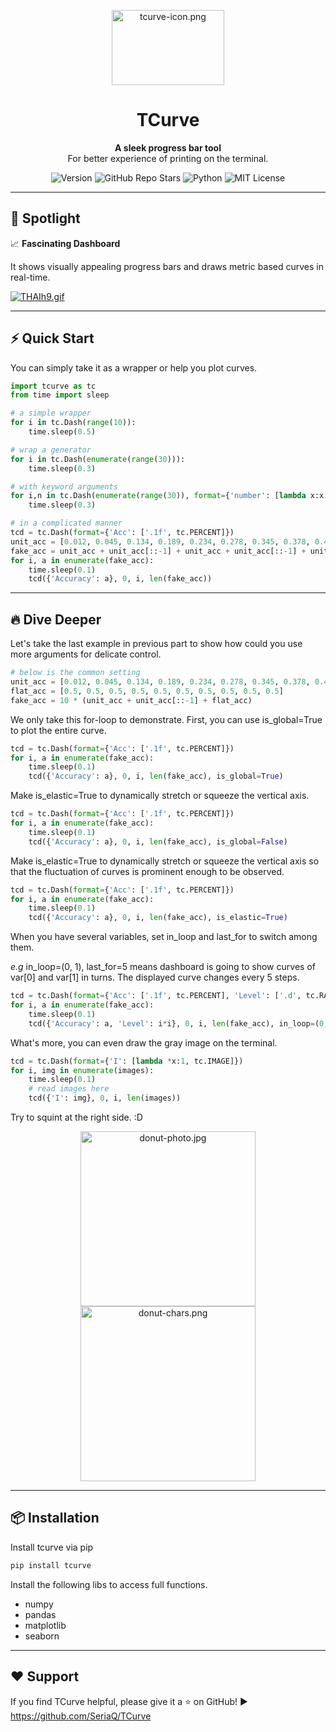 <p align="center">
  <img src="https://ooo.0x0.ooo/2025/03/19/OSKUBC.png" alt="tcurve-icon.png" width = "180" height = "120" />
</p>
<h1 align="center">TCurve</h1>

<p align="center">
  <b> A sleek progress bar tool </b><br>
  For better experience of printing on the terminal.
</p>


<p align="center">
  <img src="https://img.shields.io/pypi/v/tcurve?color=blue&label=Version" alt="Version">
  <img src="https://img.shields.io/github/stars/SeriaQ/TCurve?style=social" alt="GitHub Repo Stars">
  <img src="https://img.shields.io/badge/Made%20with-Python-blue" alt="Python">
  <img src="https://img.shields.io/badge/License-MIT-green" alt="MIT License">
</p>


------

## 🚀 Spotlight

📈 **Fascinating Dashboard**

It shows visually appealing progress bars and draws metric based curves in real-time.

[![THAIh9.gif](https://s4.ax1x.com/2022/01/03/THAIh9.gif)](https://imgtu.com/i/THAIh9)



------

## ⚡ Quick Start

You can simply take it as a wrapper or help you plot curves.

```python
import tcurve as tc
from time import sleep

# a simple wrapper
for i in tc.Dash(range(10)):
    time.sleep(0.5)

# wrap a generator
for i in tc.Dash(enumerate(range(30))):
    time.sleep(0.3)

# with keyword arguments
for i,n in tc.Dash(enumerate(range(30)), format={'number': [lambda x:x[1], tc.CUSTOM]}, epoch=2, mpe=30, stage='COUNT', interv=1, wipe=False):
    time.sleep(0.3)

# in a complicated manner
tcd = tc.Dash(format={'Acc': ['.1f', tc.PERCENT]})
unit_acc = [0.012, 0.045, 0.134, 0.189, 0.234, 0.278, 0.345, 0.378, 0.456, 0.423, 0.51, 0.599, 0.623, 0.62, 0.7] # create a fake array for this tutorial
fake_acc = unit_acc + unit_acc[::-1] + unit_acc + unit_acc[::-1] + unit_acc + unit_acc[::-1]
for i, a in enumerate(fake_acc):
    time.sleep(0.1)
    tcd({'Accuracy': a}, 0, i, len(fake_acc))
```



------

## 🔥 Dive Deeper

Let's take the last example in previous part to show how could you use more arguments for delicate control.

```python
# below is the common setting
unit_acc = [0.012, 0.045, 0.134, 0.189, 0.234, 0.278, 0.345, 0.378, 0.456, 0.423, 0.51, 0.599, 0.623, 0.62, 0.7] # create a fake array for this tutorial
flat_acc = [0.5, 0.5, 0.5, 0.5, 0.5, 0.5, 0.5, 0.5, 0.5, 0.5]
fake_acc = 10 * (unit_acc + unit_acc[::-1] + flat_acc)
```

We only take this for-loop to demonstrate. First, you can use is_global=True to plot the entire curve.

```python
tcd = tc.Dash(format={'Acc': ['.1f', tc.PERCENT]})
for i, a in enumerate(fake_acc):
    time.sleep(0.1)
    tcd({'Accuracy': a}, 0, i, len(fake_acc), is_global=True)
```

Make is_elastic=True to dynamically stretch or squeeze the vertical axis.

```python
tcd = tc.Dash(format={'Acc': ['.1f', tc.PERCENT]})
for i, a in enumerate(fake_acc):
    time.sleep(0.1)
    tcd({'Accuracy': a}, 0, i, len(fake_acc), is_global=False)
```

Make is_elastic=True to dynamically stretch or squeeze the vertical axis so that the fluctuation of curves is prominent enough to be observed.

```python
tcd = tc.Dash(format={'Acc': ['.1f', tc.PERCENT]})
for i, a in enumerate(fake_acc):
    time.sleep(0.1)
    tcd({'Accuracy': a}, 0, i, len(fake_acc), is_elastic=True)
```

When you have several variables, set in_loop and last_for to switch among them.

*e.g* in_loop=(0, 1), last_for=5 means dashboard is going to show curves of var[0] and var[1] in turns. The displayed curve changes every 5 steps.

```python
tcd = tc.Dash(format={'Acc': ['.1f', tc.PERCENT], 'Level': ['.d', tc.RAW]})
for i, a in enumerate(fake_acc):
    time.sleep(0.1)
    tcd({'Accuracy': a, 'Level': i*i}, 0, i, len(fake_acc), in_loop=(0, 1), last_for=5)
```

What's more, you can even draw the gray image on the terminal.

```python
tcd = tc.Dash(format={'I': [lambda *x:1, tc.IMAGE]})
for i, img in enumerate(images):
    time.sleep(0.1)
    # read images here
    tcd({'I': img}, 0, i, len(images))
```

Try to squint at the right side. :D

<p align="center">
  <img src="https://ooo.0x0.ooo/2025/03/20/OSgJ3l.jpg" alt="donut-photo.jpg" width = "280" height = "280" />
  <img src="https://ooo.0x0.ooo/2025/03/20/OSgRig.png" alt="donut-chars.png" width = "280" height = "280" />
</p>




------

## 📦 Installation

Install tcurve via pip

```sh
pip install tcurve
```

Install the following libs to access full functions.

- numpy
- pandas
- matplotlib
- seaborn



------

## ❤️ Support

If you find TCurve helpful, please give it a ⭐ on GitHub! ▶️ https://github.com/SeriaQ/TCurve
